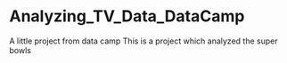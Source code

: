 # Analyzing_TV_Data_DataCamp
A little project from data camp 
This is a project which analyzed the super bowls
